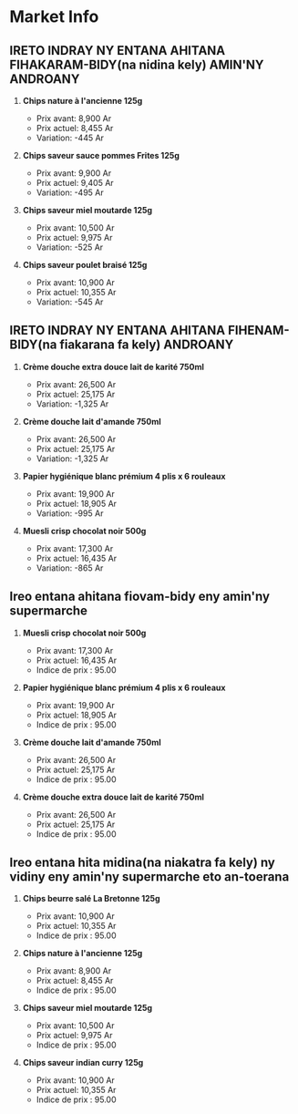 # Market Info

## IRETO INDRAY NY ENTANA AHITANA FIHAKARAM-BIDY(na nidina kely) AMIN'NY ANDROANY

1. **Chips nature à l'ancienne 125g**
   - Prix avant: 8,900 Ar
   - Prix actuel: 8,455 Ar
   - Variation: -445 Ar

2. **Chips saveur sauce pommes Frites 125g**
   - Prix avant: 9,900 Ar
   - Prix actuel: 9,405 Ar
   - Variation: -495 Ar

3. **Chips saveur miel moutarde 125g**
   - Prix avant: 10,500 Ar
   - Prix actuel: 9,975 Ar
   - Variation: -525 Ar

4. **Chips saveur poulet braisé 125g**
   - Prix avant: 10,900 Ar
   - Prix actuel: 10,355 Ar
   - Variation: -545 Ar

## IRETO INDRAY NY ENTANA AHITANA FIHENAM-BIDY(na fiakarana fa kely) ANDROANY

1. **Crème douche extra douce lait de karité 750ml**
   - Prix avant: 26,500 Ar
   - Prix actuel: 25,175 Ar
   - Variation: -1,325 Ar

2. **Crème douche lait d'amande 750ml**
   - Prix avant: 26,500 Ar
   - Prix actuel: 25,175 Ar
   - Variation: -1,325 Ar

3. **Papier hygiénique blanc prémium 4 plis x 6 rouleaux**
   - Prix avant: 19,900 Ar
   - Prix actuel: 18,905 Ar
   - Variation: -995 Ar

4. **Muesli crisp chocolat noir 500g**
   - Prix avant: 17,300 Ar
   - Prix actuel: 16,435 Ar
   - Variation: -865 Ar

## Ireo entana ahitana fiovam-bidy eny amin'ny supermarche

1. **Muesli crisp chocolat noir 500g**
   - Prix avant: 17,300 Ar
   - Prix actuel: 16,435 Ar
   - Indice de prix : 95.00

2. **Papier hygiénique blanc prémium 4 plis x 6 rouleaux**
   - Prix avant: 19,900 Ar
   - Prix actuel: 18,905 Ar
   - Indice de prix : 95.00

3. **Crème douche lait d'amande 750ml**
   - Prix avant: 26,500 Ar
   - Prix actuel: 25,175 Ar
   - Indice de prix : 95.00

4. **Crème douche extra douce lait de karité 750ml**
   - Prix avant: 26,500 Ar
   - Prix actuel: 25,175 Ar
   - Indice de prix : 95.00

## Ireo entana hita midina(na niakatra fa kely) ny vidiny eny amin'ny supermarche eto an-toerana

1. **Chips beurre salé La Bretonne 125g**
   - Prix avant: 10,900 Ar
   - Prix actuel: 10,355 Ar
   - Indice de prix : 95.00

2. **Chips nature à l'ancienne 125g**
   - Prix avant: 8,900 Ar
   - Prix actuel: 8,455 Ar
   - Indice de prix : 95.00

3. **Chips saveur miel moutarde 125g**
   - Prix avant: 10,500 Ar
   - Prix actuel: 9,975 Ar
   - Indice de prix : 95.00

4. **Chips saveur indian curry 125g**
   - Prix avant: 10,900 Ar
   - Prix actuel: 10,355 Ar
   - Indice de prix : 95.00


